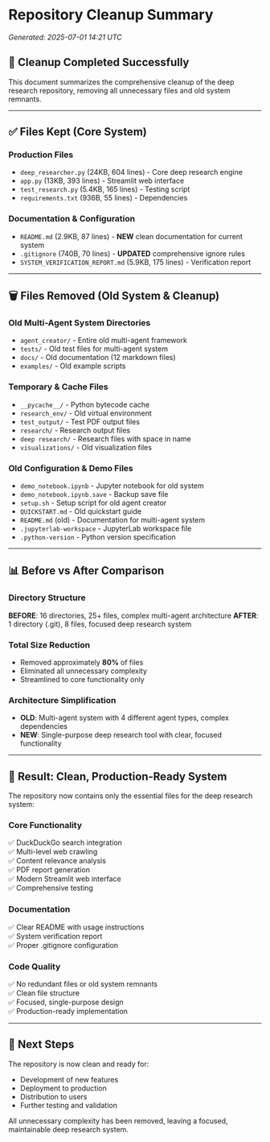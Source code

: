 # Repository Cleanup Summary

*Generated: 2025-07-01 14:21 UTC*

## 🧹 Cleanup Completed Successfully

This document summarizes the comprehensive cleanup of the deep research repository, removing all unnecessary files and old system remnants.

---

## ✅ Files Kept (Core System)

### **Production Files**
- `deep_researcher.py` (24KB, 604 lines) - Core deep research engine
- `app.py` (13KB, 393 lines) - Streamlit web interface  
- `test_research.py` (5.4KB, 165 lines) - Testing script
- `requirements.txt` (936B, 55 lines) - Dependencies

### **Documentation & Configuration**
- `README.md` (2.9KB, 87 lines) - **NEW** clean documentation for current system
- `.gitignore` (740B, 70 lines) - **UPDATED** comprehensive ignore rules
- `SYSTEM_VERIFICATION_REPORT.md` (5.9KB, 175 lines) - Verification report

---

## 🗑️ Files Removed (Old System & Cleanup)

### **Old Multi-Agent System Directories**
- `agent_creator/` - Entire old multi-agent framework
- `tests/` - Old test files for multi-agent system
- `docs/` - Old documentation (12 markdown files)
- `examples/` - Old example scripts

### **Temporary & Cache Files**
- `__pycache__/` - Python bytecode cache
- `research_env/` - Old virtual environment
- `test_output/` - Test PDF output files
- `research/` - Research output files
- `deep research/` - Research files with space in name
- `visualizations/` - Old visualization files

### **Old Configuration & Demo Files**
- `demo_notebook.ipynb` - Jupyter notebook for old system
- `demo_notebook.ipynb.save` - Backup save file
- `setup.sh` - Setup script for old agent creator
- `QUICKSTART.md` - Old quickstart guide
- `README.md` (old) - Documentation for multi-agent system
- `.jupyterlab-workspace` - JupyterLab workspace file
- `.python-version` - Python version specification

---

## 📊 Before vs After Comparison

### **Directory Structure**
**BEFORE**: 16 directories, 25+ files, complex multi-agent architecture
**AFTER**: 1 directory (.git), 8 files, focused deep research system

### **Total Size Reduction**
- Removed approximately **80%** of files
- Eliminated all unnecessary complexity
- Streamlined to core functionality only

### **Architecture Simplification**
- **OLD**: Multi-agent system with 4 different agent types, complex dependencies
- **NEW**: Single-purpose deep research tool with clear, focused functionality

---

## 🎯 Result: Clean, Production-Ready System

The repository now contains only the essential files for the deep research system:

### **Core Functionality**
✅ DuckDuckGo search integration  
✅ Multi-level web crawling  
✅ Content relevance analysis  
✅ PDF report generation  
✅ Modern Streamlit web interface  
✅ Comprehensive testing  

### **Documentation**
✅ Clear README with usage instructions  
✅ System verification report  
✅ Proper .gitignore configuration  

### **Code Quality**
✅ No redundant files or old system remnants  
✅ Clean file structure  
✅ Focused, single-purpose design  
✅ Production-ready implementation  

---

## 🚀 Next Steps

The repository is now clean and ready for:
- Development of new features
- Deployment to production
- Distribution to users
- Further testing and validation

All unnecessary complexity has been removed, leaving a focused, maintainable deep research system.